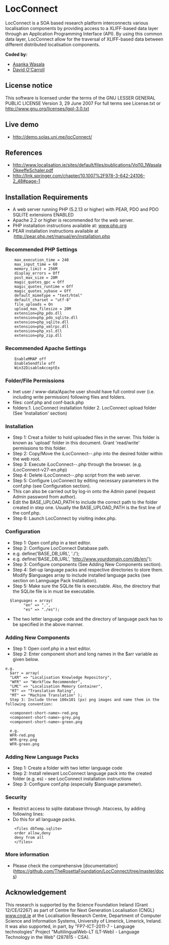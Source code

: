# LocConnect
LocConnect is a SOA based research platform interconnects various localisation components by providing access to a XLIFF-based data layer through an Application Programming Interface (API). By using this common data layer, LocConnect allow for the traversal of XLIFF-based data between different distributed localisation components.

**Coded by:**
* [Asanka Wasala](https://github.com/Wasala)
* [David O'Carroll](https://github.com/spaceindaver)

## License notice
This software is licensed under the terms of the GNU LESSER GENERAL PUBLIC LICENSE Version 3, 29 June 2007 For full terms see License.txt or http://www.gnu.org/licenses/lgpl-3.0.txt

## Live demo 
* http://demo.solas.uni.me/locConnect/

## References
* http://www.localisation.ie/sites/default/files/publications/Vol10_1WasalaOkeeffeSchaler.pdf 
* http://link.springer.com/chapter/10.1007%2F978-3-642-24106-2_48#page-1

## Installation Requirements
* A web server running PHP (5.2.13 or higher) with PEAR, PDO and PDO SQLITE extensions ENABLED
* Apache 2.2 or higher is recommended for the web server.
* PHP installation instructions available at: www.php.org
*	PEAR installation instructions available at :http://pear.php.net/manual/en/installation.php
	
###	Recommended PHP Settings
```	
	max_execution_time = 240     
	max_input_time = 60	
	memory_limit = 256M     
	display_errors = Off
	post_max_size = 20M
	magic_quotes_gpc = Off
	magic_quotes_runtime = Off
	magic_quotes_sybase = Off
	default_mimetype = "text/html"
	default_charset = "utf-8"
	file_uploads = On
	upload_max_filesize = 20M
	extension=php_pdo.dll
	extension=php_pdo_sqlite.dll
	extension=php_sqlite.dll
	extension=php_xmlrpc.dll
	extension=php_xsl.dll
	extension=php_zip.dll
```
### Recommended Apache Settings
```
	EnableMMAP off
	EnableSendfile off
	Win32DisableAcceptEx 
```
	
### Folder/File Permissions
* Inet user / www-data/Apache user should have full control over  (i.e. including write permission) following files and folders.
* files: conf.php and conf-back.php
* folders:1. LocConnect installation folder	2. LocConnect upload folder (See 'Installation' section)
	
### Installation
*  Step 1: Creat a folder to hold uploaded files in the server. This folder is known as 'upload' folder in this document. Grant 'read/write' permissions to this folder.
*  Step 2: Copy/Move the iLocConnect-<version>-<language>.php into the desired folder within the web root.
*  Step 3: Execute iLocConnect-<version>-<language>.php through the browser. (e.g. iLocConnect-v27-en.php)
*  Step 4: Delete iLocConnect-<version>-<language>.php script from the web server.
*  Step 5: Configure LocConnect by editing necessary parameters in the conf.php (see Configuration section).
*	This can also be carried out by log-in onto the Admin panel (request Admin password from author).
* Edit the BASE_UPLOAD_PATH to include the correct path to the folder created in step one. Usually the BASE_UPLOAD_PATH is the first line of the conf.php.
* Step 6: Launch LocConnect by visiting index.php.
  
###  Configuration
*  Step 1: Open conf.php in a text editor.
*  Step 2: Configure LocConnect Database path.
*  e.g. define('BASE_DB_URL', './');
*  e.g. define('BASE_DB_URL', 'http://www.yourdomain.com/db/en/');
*  Step 3: Configure components (See Adding New Components section).
*  Step 4: Set-up language packs and respective directories to store them. Modify $languages array to include installed  language packs (see section on Lannguage Pack Installation).
*  Step 5: Make sure the SQLite file is executable. Also, the directory that the SQLite file is in must be executable.
```  
  $languages = array(
		"en" => ".",
		"es" => "./es");
```
*  The two letter language code and the directory of language pack has to be specified in the above manner.
  
###  Adding New Components 
* Step 1: Open conf.php in a text editor.
* Step 2: Enter component short and long names in the $arr variable as given below.
```  
e.g.
  $arr = array(
  "LKR" => "Localisation Knowledge Repository",
  "WFR" => "Workflow Recommender", 
  "LMC" => "Localisation Memory Container", 
  "RT" => "Translation Rating", 
  "MT" => "Machine Translation" );
  Step 3: Include three 100x101 (px) png images and name them in the following convention:

  <component-short-name>-red.png
  <component-short-name>-grey.png
  <component-short-name>-green.png
  
  e.g.
  WFR-red.png
  WFR-grey.png
  WFR-green.png
```
###  Adding New Language Packs
  
* Step 1: Create a folder with two letter language code
* Step 2: Install relevant LocConnect language pack into the created folder (e.g. es) - see LocConnect installation instructions
* Step 3: Configure conf.php (especially $language parameter).
  
### Security
* Restrict access to sqlite database through .htaccess, by adding following lines:
* Do this for all language packs.
```
	<files dbTemp.sqlite>
	order allow,deny
	deny from all
	</files>
```
###  More information
* Please check the comprehensive [documentation] (https://github.com/TheRosettaFoundation/LocConnect/tree/master/docs)

## Acknowledgement
This research is supported by the Science Foundation Ireland (Grant 12/CE/I2267) as part of Centre for Next Generation Localisation (CNGL) www.cngl.ie at the Localisation Research Centre, Department of Computer Science and Information Systems, University of Limerick, Limerick, Ireland. It was also supported, in part, by "FP7-ICT-2011-7 - Language technologies" Project "MultilingualWeb-LT (LT-Web) - Language Technology in the Web" (287815 - CSA).
